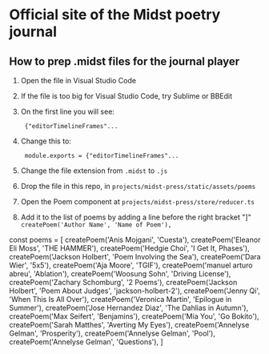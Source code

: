 # Official site of the Midst poetry journal

## How to prep .midst files for the journal player

1. Open the file in Visual Studio Code
2. If the file is too big for Visual Studio Code, try Sublime or BBEdit
3. On the first line you will see:

        {"editorTimelineFrames"...

4. Change this to:

        module.exports = {"editorTimelineFrames"...

5. Change the file extension from `.midst` to `.js`
6. Drop the file in this repo, in `projects/midst-press/static/assets/poems`
7. Open the Poem component at `projects/midst-press/store/reducer.ts`
8. Add it to the list of poems by adding a line before the right bracket "]" `createPoem('Author Name', 'Name of Poem'),`

const poems = [
createPoem('Anis Mojgani', 'Cuesta'),
createPoem('Eleanor Eli Moss', 'THE HAMMER'),
createPoem('Hedgie Choi', 'I Get It, Phases'),
createPoem('Jackson Holbert', 'Poem Involving the Sea'),
createPoem('Dara Wier', '5x5'),
createPoem('Aja Moore', 'TGIF'),
createPoem('manuel arturo abreu', 'Ablation'),
createPoem('Woosung Sohn', 'Driving License'),
createPoem('Zachary Schomburg', '2 Poems'),
createPoem('Jackson Holbert', 'Poem About Judges', 'jackson-holbert-2'),
createPoem('Jenny Qi', 'When This Is All Over'),
createPoem('Veronica Martin', 'Epilogue in Summer'),
createPoem('Jose Hernandez Diaz', 'The Dahlias in Autumn'),
createPoem('Max Seifert', 'Benjamins'),
createPoem('Mia You', 'Go Bokito'),
createPoem('Sarah Matthes', 'Averting My Eyes'),
createPoem('Annelyse Gelman', 'Prosperity'),
createPoem('Annelyse Gelman', 'Pool'),
createPoem('Annelyse Gelman', 'Questions'),
]
